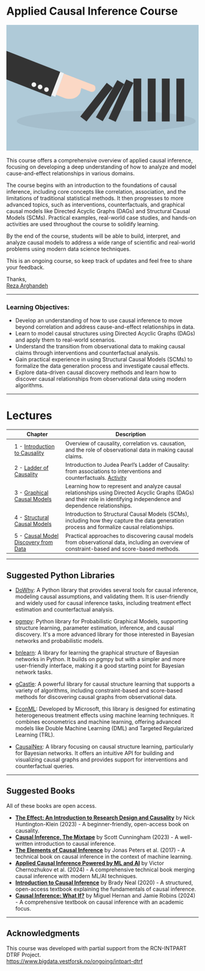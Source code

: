 # Applied Causal Inference Course

![img](lectures/img/causality_intro_image.png)

This course offers a comprehensive overview of applied causal inference, focusing on developing a deep understanding of how to analyze and model cause-and-effect relationships in various domains.

The course begins with an introduction to the foundations of causal inference, including core concepts like correlation, association, and the limitations of traditional statistical methods. It then progresses to more advanced topics, such as interventions, counterfactuals, and graphical causal models like Directed Acyclic Graphs (DAGs) and Structural Causal Models (SCMs). Practical examples, real-world case studies, and hands-on activities are used throughout the course to solidify learning.

By the end of the course, students will be able to build, interpret, and analyze causal models to address a wide range of scientific and real-world problems using modern data science techniques.

This is an ongoing course, so keep track of updates and feel free to share your feedback.

Thanks,  
[Reza Arghandeh](https://www.hvl.no/en/employee/?user=Reza.Arghandeh)


---

### Learning Objectives:

- Develop an understanding of how to use causal inference to move beyond correlation and address cause-and-effect relationships in data.
- Learn to model causal structures using Directed Acyclic Graphs (DAGs) and apply them to real-world scenarios.
- Understand the transition from observational data to making causal claims through interventions and counterfactual analysis.
- Gain practical experience in using Structural Causal Models (SCMs) to formalize the data generation process and investigate causal effects.
- Explore data-driven causal discovery methods and learn how to discover causal relationships from observational data using modern algorithms.

---

# Lectures

|   | **Chapter**                    | **Description**            | 
|---|---------------------------------|---------------------------|
|   | 1 - [Introduction to Causality](./lectures/CH-1-Introduction-to-Causality.ipynb) | Overview of causality, correlation vs. causation, and the role of observational data in making causal claims. | 
|   | 2 - [Ladder of Causality](./lectures/CH-2-Ladder-of-Causality.ipynb) | Introduction to Judea Pearl’s Ladder of Causality: from associations to interventions and counterfactuals. [Activity](./lectures/CH-2-Activity-Bias.ipynb) | 
|   | 3 - [Graphical Causal Models](./lectures/CH-3-Graphical-Causal-Models.ipynb) | Learning how to represent and analyze causal relationships using Directed Acyclic Graphs (DAGs) and their role in identifying independence and dependence relationships. |
|   | 4 - [Structural Causal Models](./lectures/CH-4-Structural-Causal-Models.ipynb) | Introduction to Structural Causal Models (SCMs), including how they capture the data generation process and formalize causal relationships. |
|   | 5 - [Causal Model Discovery from Data](./lectures/CH-5-Causal-Model-Discovery.ipynb) | Practical approaches to discovering causal models from observational data, including an overview of constraint-based and score-based methods. |

---

## Suggested Python Libraries 

- [DoWhy](https://py-why.github.io/dowhy/index.html): A Python library that provides several tools for causal inference, modeling causal assumptions, and validating them. It is user-friendly and widely used for causal inference tasks, including treatment effect estimation and counterfactual analysis.
  
- [pgmpy](https://pgmpy.org): Python library for Probabilistic Graphical Models, supporting structure learning, parameter estimation, inference, and causal discovery. It's a more advanced library for those interested in Bayesian networks and probabilistic models.

- [bnlearn](https://erdogant.github.io/bnlearn/pages/html/index.html): A library for learning the graphical structure of Bayesian networks in Python. It builds on pgmpy but with a simpler and more user-friendly interface, making it a good starting point for Bayesian network tasks.

- [gCastle](https://github.com/huawei-noah/trustworthyAI/tree/master/gcastle): A powerful library for causal structure learning that supports a variety of algorithms, including constraint-based and score-based methods for discovering causal graphs from observational data.

- [EconML](https://github.com/microsoft/EconML): Developed by Microsoft, this library is designed for estimating heterogeneous treatment effects using machine learning techniques. It combines econometrics and machine learning, offering advanced models like Double Machine Learning (DML) and Targeted Regularized Learning (TRL).

- [CausalNex](https://causalnex.readthedocs.io/en/latest/): A library focusing on causal structure learning, particularly for Bayesian networks. It offers an intuitive API for building and visualizing causal graphs and provides support for interventions and counterfactual queries.


---

## Suggested Books

All of these books are open access.

- **[The Effect: An Introduction to Research Design and Causality](https://theeffectbook.net)** by Nick Huntington-Klein (2023) - A beginner-friendly, open-access book on causality.
- **[Causal Inference, The Mixtape](https://mixtape.scunning.com)** by Scott Cunningham (2023) - A well-written introduction to causal inference.
- **[The Elements of Causal Inference](https://mitpress.mit.edu/books/elements-causal-inference)** by Jonas Peters et al. (2017) - A technical book on causal inference in the context of machine learning.
- **[Applied Causal Inference Powered by ML and AI](https://www.causalml-book.org)** by Victor Chernozhukov et al. (2024) - A comprehensive technical book merging causal inference with modern ML/AI techniques.
- **[Introduction to Causal Inference](https://www.bradyneal.com/Introduction_to_Causal_Inference-Dec17_2020-Neal.pdf)** by Brady Neal (2020) - A structured, open-access textbook explaining the fundamentals of causal inference.
- **[Causal Inference: What If?](https://www.hsph.harvard.edu/miguel-hernan/wp-content/uploads/sites/1268/2024/04/hernanrobins_WhatIf_26apr24.pdf)** by Miguel Hernan and Jamie Robins (2024) - A comprehensive textbook on causal inference with an academic focus.

---

## Acknowledgments

This course was developed with partial support from the RCN-INTPART DTRF Project.  
https://www.bigdata.vestforsk.no/ongoing/intpart-dtrf

